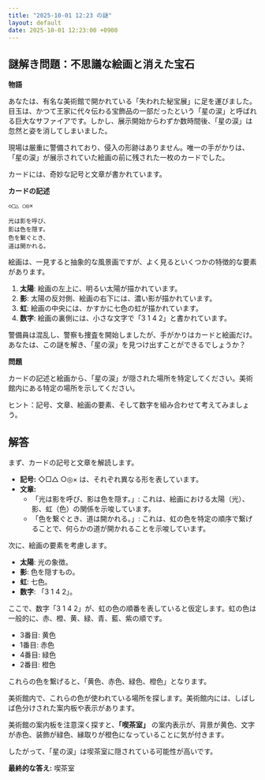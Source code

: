 ```yaml
---
title: "2025-10-01 12:23 の謎"
layout: default
date: 2025-10-01 12:23:00 +0900
---
```

## 謎解き問題：不思議な絵画と消えた宝石

**物語**

あなたは、有名な美術館で開かれている「失われた秘宝展」に足を運びました。目玉は、かつて王家に代々伝わる宝飾品の一部だったという「星の涙」と呼ばれる巨大なサファイアです。しかし、展示開始からわずか数時間後、「星の涙」は忽然と姿を消してしまいました。

現場は厳重に警備されており、侵入の形跡はありません。唯一の手がかりは、「星の涙」が展示されていた絵画の前に残された一枚のカードでした。

カードには、奇妙な記号と文章が書かれています。

**カードの記述**

```
◇□△ ○◎×

光は影を呼び、
影は色を隠す。
色を繋ぐとき、
道は開かれる。
```

絵画は、一見すると抽象的な風景画ですが、よく見るといくつかの特徴的な要素があります。

1.  **太陽**: 絵画の左上に、明るい太陽が描かれています。
2.  **影**: 太陽の反対側、絵画の右下には、濃い影が描かれています。
3.  **虹**: 絵画の中央には、かすかに七色の虹が描かれています。
4.  **数字**: 絵画の裏側には、小さな文字で「3 1 4 2」と書かれています。

警備員は混乱し、警察も捜査を開始しましたが、手がかりはカードと絵画だけ。あなたは、この謎を解き、「星の涙」を見つけ出すことができるでしょうか？

**問題**

カードの記述と絵画から、「星の涙」が隠された場所を特定してください。美術館内にある特定の場所を示してください。

ヒント：記号、文章、絵画の要素、そして数字を組み合わせて考えてみましょう。

## 解答

まず、カードの記号と文章を解読します。

*   **記号:** ◇□△ ○◎× は、それぞれ異なる形を表しています。
*   **文章:**
    *   「光は影を呼び、影は色を隠す。」: これは、絵画における太陽（光）、影、虹（色）の関係を示唆しています。
    *   「色を繋ぐとき、道は開かれる。」: これは、虹の色を特定の順序で繋げることで、何らかの道が開かれることを示唆しています。

次に、絵画の要素を考慮します。

*   **太陽**: 光の象徴。
*   **影**: 色を隠すもの。
*   **虹**: 七色。
*   **数字**: 「3 1 4 2」。

ここで、数字「3 1 4 2」が、虹の色の順番を表していると仮定します。虹の色は一般的に、赤、橙、黄、緑、青、藍、紫の順です。

*   3番目: 黄色
*   1番目: 赤色
*   4番目: 緑色
*   2番目: 橙色

これらの色を繋げると、「黄色、赤色、緑色、橙色」となります。

美術館内で、これらの色が使われている場所を探します。美術館内には、しばしば色分けされた案内板や表示があります。

美術館の案内板を注意深く探すと、**「喫茶室」** の案内表示が、背景が黄色、文字が赤色、装飾が緑色、縁取りが橙色になっていることに気が付きます。

したがって、「星の涙」は喫茶室に隠されている可能性が高いです。

**最終的な答え:** 喫茶室
